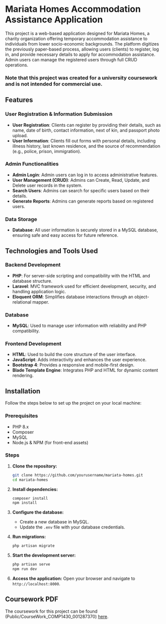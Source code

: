 # Mariata Homes Accommodation Assistance Application

This project is a web-based application designed for Mariata Homes, a charity organization offering temporary accommodation assistance to individuals from lower socio-economic backgrounds. The platform digitizes the previously paper-based process, allowing users (clients) to register, log in, and provide necessary details to apply for accommodation assistance. Admin users can manage the registered users through full CRUD operations.

### Note that this project was created for a university coursework and is not intended for commercial use.

## Features

### User Registration & Information Submission

-   **User Registration**: Clients can register by providing their details, such as name, date of birth, contact information, next of kin, and passport photo upload.
-   **User Information**: Clients fill out forms with personal details, including illness history, last known residence, and the source of recommendation (e.g., police, prison, immigration).

### Admin Functionalities

-   **Admin Login**: Admin users can log in to access administrative features.
-   **User Management (CRUD)**: Admins can Create, Read, Update, and Delete user records in the system.
-   **Search Users**: Admins can search for specific users based on their details.
-   **Generate Reports**: Admins can generate reports based on registered users.

### Data Storage

-   **Database**: All user information is securely stored in a MySQL database, ensuring safe and easy access for future reference.

## Technologies and Tools Used

### Backend Development

-   **PHP**: For server-side scripting and compatibility with the HTML and database structure.
-   **Laravel**: MVC framework used for efficient development, security, and handling application logic.
-   **Eloquent ORM**: Simplifies database interactions through an object-relational mapper.

### Database

-   **MySQL**: Used to manage user information with reliability and PHP compatibility.

### Frontend Development

-   **HTML**: Used to build the core structure of the user interface.
-   **JavaScript**: Adds interactivity and enhances the user experience.
-   **Bootstrap 4**: Provides a responsive and mobile-first design.
-   **Blade Template Engine**: Integrates PHP and HTML for dynamic content rendering.

## Installation

Follow the steps below to set up the project on your local machine:

### Prerequisites

-   PHP 8.x
-   Composer
-   MySQL
-   Node.js & NPM (for front-end assets)

### Steps

1. **Clone the repository:**

    ```bash
    git clone https://github.com/yourusername/mariata-homes.git
    cd mariata-homes
    ```

2. **Install dependencies:**

    ```bash
    composer install
    npm install
    ```

3. **Configure the database:**

    - Create a new database in MySQL.
    - Update the `.env` file with your database credentials.

4. **Run migrations:**

    ```bash
    php artisan migrate
    ```

5. **Start the development server:**

    ```bash
    php artisan serve
    npm run dev
    ```

6. **Access the application:**
   Open your browser and navigate to `http://localhost:8000`.

## Coursework PDF

The coursework for this project can be found (Public/CourseWork_COMP1430_001287370) [here](http://localhost:8000/coursework.pdf).
